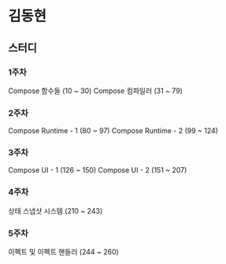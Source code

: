 # 김동현
## 스터디
### 1주차
Compose 함수들 (10 ~ 30)
Compose 컴파일러 (31 ~ 79)

### 2주차
Compose Runtime - 1 (80 ~ 97)
Compose Runtime - 2 (99 ~ 124)

### 3주차
Compose UI - 1 (126 ~ 150)
Compose UI - 2 (151 ~ 207)

### 4주차
상태 스냅샷 시스템 (210 ~ 243)

### 5주차
이펙트 및 이펙트 핸들러 (244 ~ 260)
